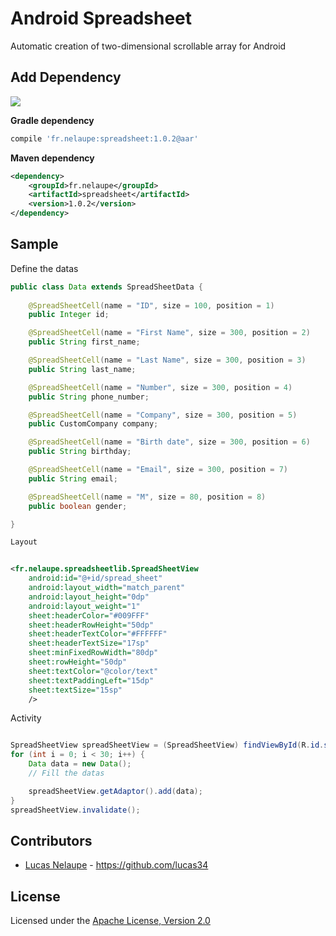 # Android Spreadsheet

Automatic creation of two-dimensional scrollable array for Android

## Add Dependency

<a href='http://search.maven.org/#search%7Cga%7C1%7Cg%3A%22fr.nelaupe%22%20AND%20a%3A%22spreadsheet%22'><img src='http://img.shields.io/maven-central/v/fr.nelaupe/spreadsheet.svg'></a>

**Gradle dependency**

``` groovy
compile 'fr.nelaupe:spreadsheet:1.0.2@aar'
```

**Maven dependency**

``` xml
<dependency>
    <groupId>fr.nelaupe</groupId>
    <artifactId>spreadsheet</artifactId>
    <version>1.0.2</version>
</dependency>
```



## Sample

Define the datas

``` java
public class Data extends SpreadSheetData {
	
	@SpreadSheetCell(name = "ID", size = 100, position = 1)
    public Integer id;

    @SpreadSheetCell(name = "First Name", size = 300, position = 2)
    public String first_name;

    @SpreadSheetCell(name = "Last Name", size = 300, position = 3)
    public String last_name;

    @SpreadSheetCell(name = "Number", size = 300, position = 4)
    public String phone_number;

    @SpreadSheetCell(name = "Company", size = 300, position = 5)
    public CustomCompany company;

    @SpreadSheetCell(name = "Birth date", size = 300, position = 6)
    public String birthday;

    @SpreadSheetCell(name = "Email", size = 300, position = 7)
    public String email;

    @SpreadSheetCell(name = "M", size = 80, position = 8)
    public boolean gender;

}

```

``` xml
Layout


<fr.nelaupe.spreadsheetlib.SpreadSheetView
	android:id="@+id/spread_sheet"
    android:layout_width="match_parent"
    android:layout_height="0dp"
    android:layout_weight="1"
    sheet:headerColor="#009FFF"
    sheet:headerRowHeight="50dp"
    sheet:headerTextColor="#FFFFFF"
    sheet:headerTextSize="17sp"
    sheet:minFixedRowWidth="80dp"
    sheet:rowHeight="50dp"
    sheet:textColor="@color/text"
    sheet:textPaddingLeft="15dp"
    sheet:textSize="15sp"
    />
```

Activity 

``` java

SpreadSheetView spreadSheetView = (SpreadSheetView) findViewById(R.id.spread_sheet);
for (int i = 0; i < 30; i++) {
	Data data = new Data();
	// Fill the datas

	spreadSheetView.getAdaptor().add(data);
}
spreadSheetView.invalidate();

```


## Contributors

* [Lucas Nelaupe](http://www.lucas-nelaupe.fr/) - <https://github.com/lucas34>

## License

Licensed under the [Apache License, Version 2.0](http://www.apache.org/licenses/LICENSE-2.0.html)
